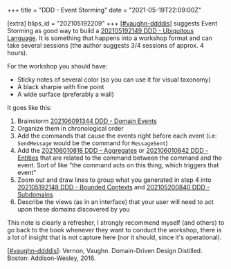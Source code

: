 +++
title = "DDD - Event Storming"
date = "2021-05-19T22:09:00Z"

[extra]
blips_id = "202105192209"
+++
[[#vaughn-ddddis](/blips/tags/vaughn-ddddis)] suggests Event Storming as good way to build a [202105192149 DDD - Ubiquitous Language](/blips/202105192149-ddd---ubiquitous-language). It is something that happens into a workshop format and can take several sessions (the author suggests 3/4 sessions of approx. 4 hours).

For the workshop you should have:
- Sticky notes of several color (so you can use it for visual taxonomy)
- A black sharpie with fine point
- A wide surface (preferably a wall)

It goes like this:
1. Brainstorm [202106091344 DDD - Domain Events](/blips/202106091344-ddd---domain-events)
2. Organize them in chronological order
3. Add the commands that cause the events right before each event (i.e: `SendMessage` would be the command for `MessageSent`)
4. Add the [202106010818 DDD - Aggregates](/blips/202106010818-ddd---aggregates) or [202106010842 DDD - Entities](/blips/202106010842-ddd---entities) that are related to the command between the command and the event. Sort of like "the command acts on this thing, which triggers that event"
5. Zoom out and draw lines to group what you generated in step 4 into [202105192148 DDD - Bounded Contexts](/blips/202105192148-ddd---bounded-contexts) and [202105200840 DDD - Subdomains](/blips/202105200840-ddd---subdomains)
6. Describe the views (as in an interface) that your user will need to act upon these domains discovered by you

This note is clearly a refresher, I strongly recommend myself (and others) to go back to the book whenever they want to conduct the workshop, there is a lot of insight that is not capture here (nor it should, since it's operational).

[[#vaughn-ddddis](/blips/tags/vaughn-ddddis)]: Vernon, Vaughn. Domain-Driven Design Distilled. Boston: Addison-Wesley, 2016.
